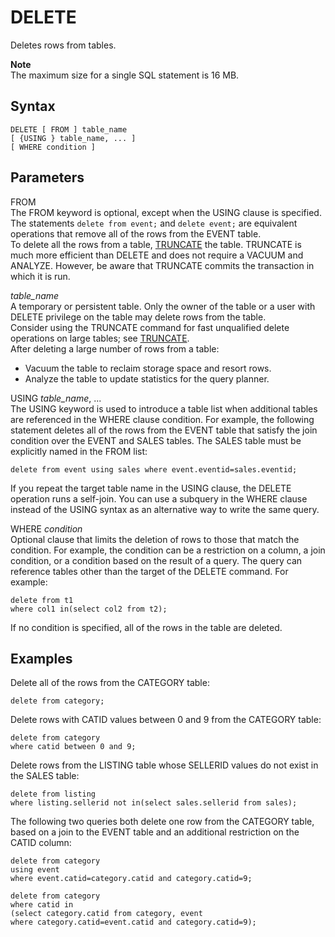 # DELETE<a name="r_DELETE"></a>

Deletes rows from tables\.

**Note**  
The maximum size for a single SQL statement is 16 MB\.

## Syntax<a name="r_DELETE-synopsis"></a>

```
DELETE [ FROM ] table_name
[ {USING } table_name, ... ]
[ WHERE condition ]
```

## Parameters<a name="r_DELETE-parameters"></a>

FROM  
The FROM keyword is optional, except when the USING clause is specified\. The statements `delete from event;` and `delete event;` are equivalent operations that remove all of the rows from the EVENT table\.  
To delete all the rows from a table, [TRUNCATE](r_TRUNCATE.md) the table\. TRUNCATE is much more efficient than DELETE and does not require a VACUUM and ANALYZE\. However, be aware that TRUNCATE commits the transaction in which it is run\.

 *table\_name*   
A temporary or persistent table\. Only the owner of the table or a user with DELETE privilege on the table may delete rows from the table\.  
Consider using the TRUNCATE command for fast unqualified delete operations on large tables; see [TRUNCATE](r_TRUNCATE.md)\.  
After deleting a large number of rows from a table:  
+ Vacuum the table to reclaim storage space and resort rows\.
+ Analyze the table to update statistics for the query planner\.

USING *table\_name*, \.\.\.  
The USING keyword is used to introduce a table list when additional tables are referenced in the WHERE clause condition\. For example, the following statement deletes all of the rows from the EVENT table that satisfy the join condition over the EVENT and SALES tables\. The SALES table must be explicitly named in the FROM list:  

```
delete from event using sales where event.eventid=sales.eventid;
```
If you repeat the target table name in the USING clause, the DELETE operation runs a self\-join\. You can use a subquery in the WHERE clause instead of the USING syntax as an alternative way to write the same query\.

WHERE *condition*   
Optional clause that limits the deletion of rows to those that match the condition\. For example, the condition can be a restriction on a column, a join condition, or a condition based on the result of a query\. The query can reference tables other than the target of the DELETE command\. For example:  

```
delete from t1
where col1 in(select col2 from t2);
```
If no condition is specified, all of the rows in the table are deleted\.

## Examples<a name="r_DELETE-examples"></a>

Delete all of the rows from the CATEGORY table:

```
delete from category;
```

Delete rows with CATID values between 0 and 9 from the CATEGORY table:

```
delete from category
where catid between 0 and 9;
```

Delete rows from the LISTING table whose SELLERID values do not exist in the SALES table:

```
delete from listing
where listing.sellerid not in(select sales.sellerid from sales);
```

The following two queries both delete one row from the CATEGORY table, based on a join to the EVENT table and an additional restriction on the CATID column:

```
delete from category
using event
where event.catid=category.catid and category.catid=9;
```

```
delete from category
where catid in
(select category.catid from category, event
where category.catid=event.catid and category.catid=9);
```
